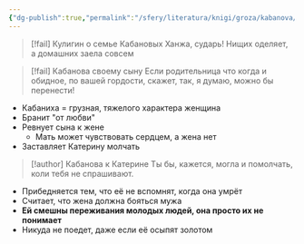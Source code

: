 ```yaml
---
{"dg-publish":true,"permalink":"/sfery/literatura/knigi/groza/kabanova/","tags":["book"]}
---
```


> [!fail] Кулигин о семье Кабановых
> Ханжа, сударь! Нищих оделяет, а домашних заела совсем

> [!fail] Кабанова своему сыну
> Если родительница что когда и обидное, по вашей гордости, скажет, так, я думаю, можно бы перенести!
- Кабаниха = грузная, тяжелого характера женщина 
- Бранит "от любви"
- Ревнует сына к жене
	- Мать может чувствовать сердцем, а жена нет
- Заставляет Катерину молчать 
> [!author] Кабанова к Катерине
> Ты бы, кажется, могла и помолчать, коли тебя не спрашивают.
- Прибедняется тем, что её не вспомнят, когда она умрёт 
- Считает, что жена должна бояться мужа
- **Ей смешны переживания молодых людей, она просто их не понимает**
- Никуда не поедет, даже если её осыпят золотом 
